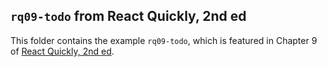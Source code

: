 ## `rq09-todo` from React Quickly, 2nd ed

This folder contains the example `rq09-todo`, which is featured in Chapter 9 of [React Quickly, 2nd ed](https://reactquickly.dev).
